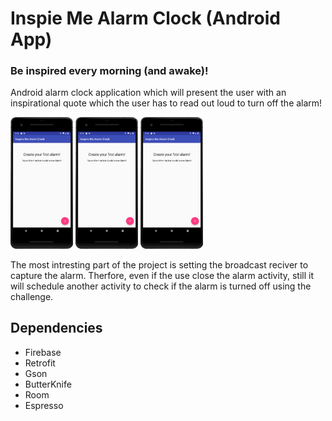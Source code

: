 # Inspie Me Alarm Clock (Android App)
### Be inspired every morning (and awake)!

Android alarm clock application which will present the user with an inspirational quote which the user has to read out loud to turn off the alarm!


<img src="graphics/sc_dashboard.jpg" width="100">
<img src="graphics/sc_dashboard.jpg" width="100">
<img src="graphics/sc_dashboard.jpg" width="100">

<!-- 

![Dashboard](graphics/sc_dashboard.jpg | width=100) ![New Alarm](graphics/sc_dashboard.jpg | width=100) ![Alarm](graphics/sc_dashboard.jpg | width=100) -->


The most intresting part of the project is setting the broadcast reciver to capture the alarm. Therfore, even if the use close the alarm activity, still it will schedule another activity to check if the alarm is turned off using the challenge.

## Dependencies

* Firebase
* Retrofit
* Gson
* ButterKnife
* Room
* Espresso